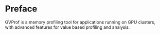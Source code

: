 # Preface

GVProf is a memory profiling tool for applications running on GPU clusters, with advanced features for value based profiling and analysis.